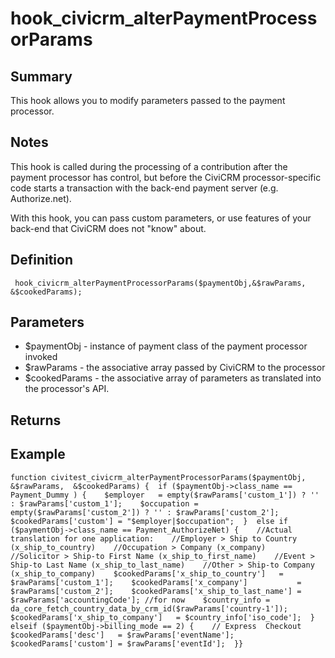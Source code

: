 # hook_civicrm_alterPaymentProcessorParams

## Summary

This hook allows you to modify parameters passed to the payment processor.

## Notes

This hook is called during the processing of a contribution after the
payment processor has control, but before the CiviCRM processor-specific code starts a transaction with the back-end payment server (e.g. Authorize.net).

With this hook, you can pass custom parameters, or use features of your back-end that CiviCRM does not "know" about.

## Definition

     hook_civicrm_alterPaymentProcessorParams($paymentObj,&$rawParams, &$cookedParams);

## Parameters

-   $paymentObj - instance of payment class of the payment processor
    invoked
-   $rawParams - the associative array passed by CiviCRM to the
    processor
-   $cookedParams - the associative array of parameters as translated
    into the processor's API.

## Returns

## Example

    function civitest_civicrm_alterPaymentProcessorParams($paymentObj,  &$rawParams,  &$cookedParams) {  if ($paymentObj->class_name == Payment_Dummy ) {    $employer   = empty($rawParams['custom_1']) ? '' : $rawParams['custom_1'];    $occupation = empty($rawParams['custom_2']) ? '' : $rawParams['custom_2'];    $cookedParams['custom'] = "$employer|$occupation";  }  else if ($paymentObj->class_name == Payment_AuthorizeNet) {    //Actual translation for one application:    //Employer > Ship to Country (x_ship_to_country)    //Occupation > Company (x_company)    //Solicitor > Ship-to First Name (x_ship_to_first_name)    //Event > Ship-to Last Name (x_ship_to_last_name)    //Other > Ship-to Company (x_ship_to_company)    $cookedParams['x_ship_to_country']   = $rawParams['custom_1'];    $cookedParams['x_company']           = $rawParams['custom_2'];    $cookedParams['x_ship_to_last_name'] = $rawParams['accountingCode']; //for now    $country_info = da_core_fetch_country_data_by_crm_id($rawParams['country-1']);    $cookedParams['x_ship_to_company']   = $country_info['iso_code'];  }   elseif ($paymentObj->billing_mode == 2) {    // Express  Checkout    $cookedParams['desc']   = $rawParams['eventName'];    $cookedParams['custom'] = $rawParams['eventId'];  }}